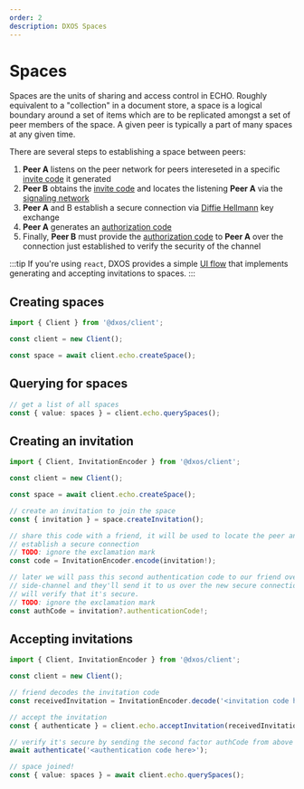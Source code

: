 ```yaml
---
order: 2
description: DXOS Spaces
---
```


# Spaces

Spaces are the units of sharing and access control in ECHO. Roughly equivalent to a "collection" in a document store, a space is a logical boundary around a set of items which are to be replicated amongst a set of peer members of the space. A given peer is typically a part of many spaces at any given time.

There are several steps to establishing a space between peers:

1.  <span class="peer-a">**Peer A**</span> listens on the peer network for peers intereseted in a specific [invite code](glossary#invitation-code) it generated
2.  <span class="peer-b">**Peer B**</span> obtains the [invite code](glossary#invitation-code) and locates the listening <span class="peer-a">**Peer A**</span> via the [signaling network](glossary#signaling-service)
3.  <span class="peer-a">**Peer A**</span> and B establish a secure connection via [Diffie Hellmann](https://en.wikipedia.org/wiki/Diffie%E2%80%93Hellman_key_exchange) key exchange
4.  <span class="peer-a">**Peer A**</span> generates an [authorization code](glossary#authorization-code)
5.  Finally, <span class="peer-b">**Peer B**</span> must provide the [authorization code](glossary#authorization-code) to <span class="peer-a">**Peer A**</span> over the connection just established to verify the security of the channel

:::tip
If you're using `react`, DXOS provides a simple [UI flow](react) that implements generating and accepting invitations to spaces.
:::

## Creating spaces

```ts file=./snippets/create-space.ts#L5-
import { Client } from '@dxos/client';

const client = new Client();

const space = await client.echo.createSpace();
```

## Querying for spaces

```ts file=./snippets/query-spaces.ts#L9-
// get a list of all spaces
const { value: spaces } = client.echo.querySpaces();
```

## Creating an invitation

```ts file=./snippets/invite-to-space.ts#L5-
import { Client, InvitationEncoder } from '@dxos/client';

const client = new Client();

const space = await client.echo.createSpace();

// create an invitation to join the space
const { invitation } = space.createInvitation();

// share this code with a friend, it will be used to locate the peer and
// establish a secure connection
// TODO: ignore the exclamation mark
const code = InvitationEncoder.encode(invitation!);

// later we will pass this second authentication code to our friend over a
// side-channel and they'll send it to us over the new secure connection which
// will verify that it's secure.
// TODO: ignore the exclamation mark
const authCode = invitation?.authenticationCode!;
```

## Accepting invitations

```ts file=./snippets/join-space.ts#L5-
import { Client, InvitationEncoder } from '@dxos/client';

const client = new Client();

// friend decodes the invitation code
const receivedInvitation = InvitationEncoder.decode('<invitation code here>');

// accept the invitation
const { authenticate } = client.echo.acceptInvitation(receivedInvitation);

// verify it's secure by sending the second factor authCode from above
await authenticate('<authentication code here>');

// space joined!
const { value: spaces } = await client.echo.querySpaces();
```
